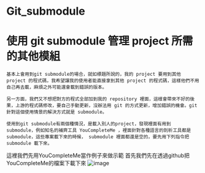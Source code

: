 # Git_submodule
# 使用 git submodule 管理 project 所需的其他模組


    基本上會用到git submodule的場合，就如標題所說的，我的 project 要用到其他 project 的程式碼，我希望讓我的使用者能直接拿到其他 project 的程式碼，這樣他們不用自己再去載，麻煩之外可能還會載到錯誤的版本。

    另一方面，我們又不想把對方的程式全部加到我的 repository 裡面，這樣會帶來不好的後果，上游的程式碼修改，要自己手動更新，沒辦法用 git 的方式更新，增加錯誤的機會。git 針對這個使用情景的解決方式就是 submodule。

    使用到git submodule有兩個種情況，是載入別人的project，發現裡面有用到 submodule，例如知名的補齊工具 YouCompleteMe ，裡面針對各種語言的剖析工具都是 submodule，這些專案載下來的時候， submodule 裡面都還是空的，要先用下列指令把 submodule 載下來。

這裡我們先用YouCompleteMe當作例子來做示範
首先我們先在透過github把YouCompleteMe的檔案下載下來
![image]()


